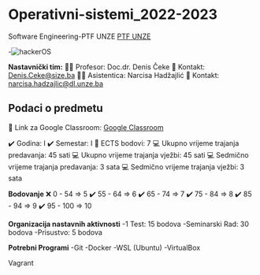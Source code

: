 # Operativni-sistemi_2022-2023
Software Engineering-PTF UNZE
[PTF UNZE](www.ptf.unze.ba)

-![hackerOS](https://user-images.githubusercontent.com/75080129/222385568-8b7d2758-ffa2-4ab7-ac9a-bb0ffa37d193.jpg)

**Nastavnički tim:**
👨‍🏫 Profesor: Doc.dr. Denis Čeke
📧 Kontakt: Denis.Ceke@size.ba
👨‍💻 Asistentica: Narcisa Hadžajlić
📧 Kontakt: narcisa.hadzajlic@dl.unze.ba

**Podaci o predmetu**
---
🔗 Link za Google Classroom:
[Google Classroom](https://classroom.google.com/c/NTk0OTE2NDI3MDk3)

✔️ Godina: I
✔️ Semestar: I
📢 ECTS bodovi: 7
💻 Ukupno vrijeme trajanja predavanja: 45 sati
💻 Ukupno vrijeme trajanja vježbi: 45 sati
💻 Sedmično vrijeme trajanja predavanja: 3 sata
💻 Sedmično vrijeme trajanja vježbi: 3 sata

**Bodovanje**
❌ 0 - 54 => 5
✔️ 55 - 64 => 6
✔️ 65 - 74 => 7
✔️ 75 - 84 => 8
✔️ 85 - 94 => 9
✔️ 95 - 100 => 10

**Organizacija nastavnih aktivnosti**
-1 Test: 15 bodova
-Seminarski Rad: 30 bodova
-Prisustvo: 5 bodova

**Potrebni Programi**
-Git
-Docker
-WSL (Ubuntu)
-VirtualBox

Vagrant
